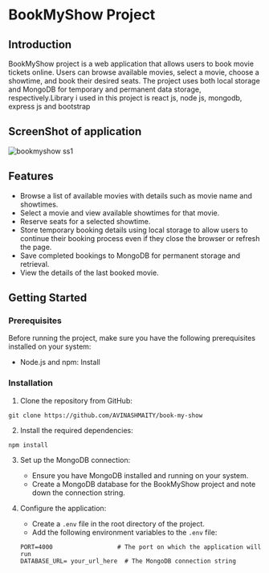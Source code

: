 # BookMyShow Project

## Introduction

BookMyShow project is a web application that allows users to book movie tickets online. Users can browse available movies, select a movie, choose a showtime, and book their desired seats. 
The project uses both local storage and MongoDB for temporary and permanent data storage, respectively.Library i used in this project is react js, node js, mongodb, express js and bootstrap

## ScreenShot of application
![bookmyshow ss1](https://avinash-bookmyshow.netlify.app/)

## Features

- Browse a list of available movies with details such as movie name and showtimes.
- Select a movie and view available showtimes for that movie.
- Reserve seats for a selected showtime.
- Store temporary booking details using local storage to allow users to continue their booking process even if they close the browser or refresh the page.
- Save completed bookings to MongoDB for permanent storage and retrieval.
- View the details of the last booked movie.

## Getting Started

### Prerequisites

Before running the project, make sure you have the following prerequisites installed on your system:

- Node.js and npm: Install 

### Installation

1. Clone the repository from GitHub:

```
git clone https://github.com/AVINASHMAITY/book-my-show
```

2. Install the required dependencies:

```
npm install
```

3. Set up the MongoDB connection:

   - Ensure you have MongoDB installed and running on your system.
   - Create a MongoDB database for the BookMyShow project and note down the connection string.

4. Configure the application:

   - Create a `.env` file in the root directory of the project.
   - Add the following environment variables to the `.env` file:

   ```
   PORT=4000                  # The port on which the application will run
   DATABASE_URL= your_url_here  # The MongoDB connection string
   ```
